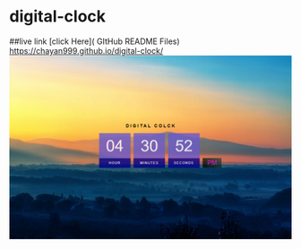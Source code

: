 # digital-clock

##live link
[click Here]( GItHub README Files)
https://chayan999.github.io/digital-clock/
![screenShot](img/digital-clock.PNG)

